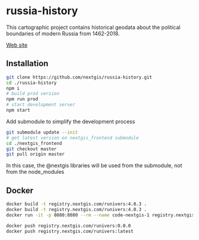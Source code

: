 # russia-history

This cartographic project contains historical geodata about the political boundaries of modern Russia from 1462-2018.

[Web site](http://map.runivers.ru)

## Installation

```bash
git clone https://github.com/nextgis/russia-history.git
cd ./russia-history
npm i
# build prod version
npm run prod
# start development server
npm start
```

Add submodule to simplify the development process

```bash
git submodule update --init
# get latest version on nextgis_frontend submodule
cd ./nextgis_frontend
git checkout master
git pull origin master
```

In this case, the @nextgis libraries will be used from the submodule, not from the node_modules

## Docker

```bash
docker build -t registry.nextgis.com/runivers:4.0.3 .
docker build -t registry.nextgis.com/runivers:4.0.3 .
docker run -it -p 8080:8080 --rm --name code-nextgis-1 registry.nextgis.com/runivers:latest

docker push registry.nextgis.com/runivers:0.0.0
docker push registry.nextgis.com/runivers:latest
```
